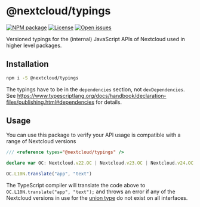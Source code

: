 # @nextcloud/typings
[![NPM package](https://img.shields.io/npm/v/@nextcloud/typings?style=for-the-badge)](https://www.npmjs.com/package/@nextcloud/typings)
[![License](https://img.shields.io/npm/l/@nextcloud/typings?color=green&style=for-the-badge)](https://github.com/nextcloud/nextcloud-typings/blob/master/LICENSE)
[![Open issues](https://img.shields.io/github/issues-raw/nextcloud/nextcloud-typings?style=for-the-badge)](https://github.com/nextcloud/nextcloud-typings/issues)

Versioned typings for the (internal) JavaScript APIs of Nextcloud used in higher level packages.

## Installation

```sh
npm i -S @nextcloud/typings
```

The typings have to be in the ``dependencies`` section, not ``devDependencies``. See https://www.typescriptlang.org/docs/handbook/declaration-files/publishing.html#dependencies for details.

## Usage

You can use this package to verify your API usage is compatible with a range of Nextcloud versions

```ts
/// <reference types="@nextcloud/typings" />

declare var OC: Nextcloud.v22.OC | Nextcloud.v23.OC | Nextcloud.v24.OC;

OC.L10N.translate("app", "text")
```

The TypeScript compiler will translate the code above to `OC.L10N.translate("app", "text");` and throws an error if any of the Nextcloud versions in use for the [union type](https://www.typescriptlang.org/docs/handbook/advanced-types.html#union-types) do not exist on all interfaces.
